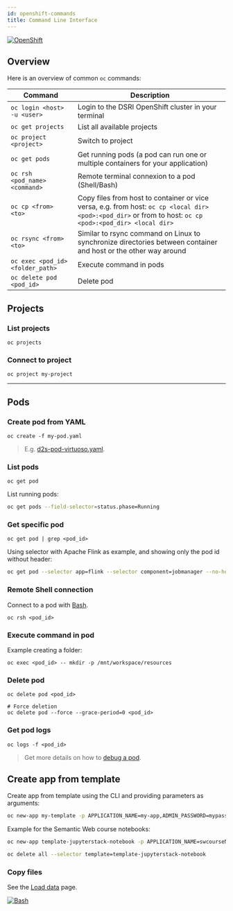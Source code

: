```yaml
---
id: openshift-commands
title: Command Line Interface
---
```


[![OpenShift](/dsri-documentation/img/openshift-logo.png)](https://www.openshift.com/)

## Overview

Here is an overview of common `oc` commands:

| **Command**                      | **Description**                                              |
| -------------------------------- | ------------------------------------------------------------ |
| `oc login <host> -u <user>`      | Login to the DSRI OpenShift cluster in your terminal         |
| `oc get projects`                | List all available projects                                  |
| `oc project <project> `          | Switch to project                                            |
| `oc get pods `                   | Get running pods (a pod can run one or multiple containers for your application) |
| `oc rsh <pod_name> <command>`    | Remote terminal connexion to a pod (Shell/Bash)              |
| `oc cp <from> <to>`              | Copy files from host to container or vice versa, e.g. from host: `oc cp <local dir> <pod>:<pod_dir>` or from to host: `oc cp <pod>:<pod_dir> <local dir>` |
| `oc rsync <from> <to>`           | Similar to rsync command on Linux to synchronize directories between container and host or the other way around |
| `oc exec <pod_id> <folder_path>` | Execute command in pods                                      |
| `oc delete pod <pod_id>`         | Delete pod                                                   |

## Projects

### List projects

```shell
oc projects
```

### Connect to project

```shell
oc project my-project
```

---

## Pods

### Create pod from YAML

```shell
oc create -f my-pod.yaml
```

> E.g. [d2s-pod-virtuoso.yaml](https://github.com/MaastrichtU-IDS/d2s-core/blob/master/argo/d2s-pod-virtuoso.yaml).

### List pods

```shell
oc get pod
```

List running pods:

```bash
oc get pods --field-selector=status.phase=Running
```

### Get specific pod

```shell
oc get pod | grep <pod_id>
```

Using selector with Apache Flink as example, and showing only the pod id without header:

```bash
oc get pod --selector app=flink --selector component=jobmanager --no-headers -o=custom-columns=NAME:.metadata.name
```

### Remote Shell connection

Connect to a pod with [Bash](https://devhints.io/bash).

```shell
oc rsh <pod_id>
```

### Execute command in pod

Example creating a folder:

```shell
oc exec <pod_id> -- mkdir -p /mnt/workspace/resources
```

### Delete pod

```shell
oc delete pod <pod_id>

# Force deletion
oc delete pod --force --grace-period=0 <pod_id>
```

### Get pod logs

```shell
oc logs -f <pod_id>
```

> Get more details on how to [debug a pod](/dsri-documentation/docs/openshift-debug).

## Create app from template

Create app from template using the CLI and providing parameters as arguments:

```bash
oc new-app my-template -p APPLICATION_NAME=my-app,ADMIN_PASSWORD=mypassword
```

Example for the Semantic Web course notebooks:

```bash
oc new-app template-jupyterstack-notebook -p APPLICATION_NAME=swcourseName,NOTEBOOK_PASSWORD=PASSWORD

oc delete all --selector template=template-jupyterstack-notebook
```

### Copy files

See the [Load data](https://maastrichtu-ids.github.io/dsri-documentation/docs/openshift-load-data) page.

[![Bash](/dsri-documentation/img/bash_logo.png)](https://devhints.io/bash)


